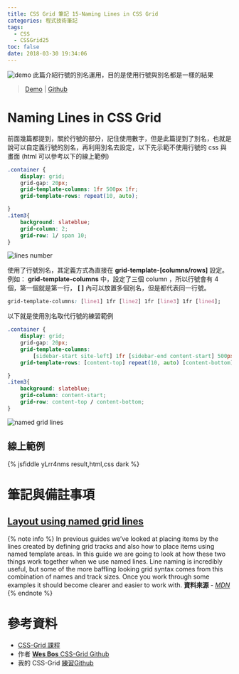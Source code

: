 ```yaml
---
title: CSS Grid 筆記 15-Naming Lines in CSS Grid
categories: 程式技術筆記
tags:
  - CSS
  - CSSGrid25
toc: false
date: 2018-03-30 19:34:06
---
```



![demo](https://lh3.googleusercontent.com/v081oZaR9ZYgr0NGKSkUIvia6pVVO8JbWgVkI48KOKCq3fVvAHSkb4lnJvhLnYUN4y9ejV55IOaZsFA00ZELk5qH0cmsTsU59xx_DcK9G3UQJ2PXfakbcECPaT4pTbfucEdBbwMpfQmJK6V42W4lgbLgJuMtQpyCeXOlg2fx0jYiRqn2eCXpmEAnOoe7BWo20qvo4hv0GNE1bwxTb4kuzlhX6n5tLxOuo8H1xNzm86rlXGf-3ua3k0WAVsn-oVZfAAvQ8fm741wkYNDmliDxQjM40quyPa6ODehmpsKBLEH7Ttty2aL3yKGOnYdxWMoKFFcVh4sJctioxaWvh042TuQX6K-jD8ecOl6l17dIez-J2TCqP_xZ7KQKBKGi4K3Z4frqvnAdNZ8Tva3zacwaPOB6C0LYGEBWb1_YtbZYRimzr9iedK1Bdq0M6La1C8MF6waLI0me70CrkEQuKb6zjEYmoyaU4xaOaouFlgFEOgEbWuwFGM6oEIaz3PP3c23r7LTZeLQWPfAnaB6c-4v2kc-Vw-DJSU5rUn5Z3fIJjz3Hy7s8kBospBmZpeZVMLtIuiHKXfJXU3my9XE9enkOgsVbfu1_y3xXcDo5a0l9TDC1Q9Y7Iss0PJWR8LdTiGyk2kuMwIrv0EyliFBT-tQKBkCSB8G8ucMv=w462-h436-no)
此篇介紹行號的別名運用，目的是使用行號與別名都是一樣的結果<!-- more -->

> [Demo](https://shunnien.github.io/css-grid25day/day_15/index.html) | [Github](https://github.com/shunnien/css-grid25day)

# Naming Lines in CSS Grid

前面幾篇都提到，關於行號的部分，記住使用數字，但是此篇提到了別名，也就是說可以自定義行號的別名，再利用別名去設定，以下先示範不使用行號的 css 與畫面 (html 可以參考以下的線上範例)

``` css
.container {
    display: grid;
    grid-gap: 20px;
    grid-template-columns: 1fr 500px 1fr;
    grid-template-rows: repeat(10, auto);

}
.item3{
    background: slateblue;
    grid-column: 2;
    grid-row: 1/ span 10;
}
```

![lines number](https://lh3.googleusercontent.com/UicArE3jcT40Qcb5h3mHpT2NpUv4rQt1USAA8jYidhAOmYa1onVG5bc5lf9rQVAc2LnvtSD1tMvjbImSMaJx-CfAK6FxP3Bqgp54iRjZgt3_E945K4CPCLzziic7WWGpS4vSGe9u_dmHptUtWmFmjdq6Fyx4qoV40c0wHliBBZq7l3C1XwKBV4Z_tZh4A_pcqBTzzzg1AsBbHFHHuswq0od58th3xcmsyq59kJ5Y5WHLARsYUN2kKUUjdO5BAfP6ynApRaxw3Wqz3dZcGgZSlNmolPgxjzZlb1QXu9mSQQprsyrDbMDhyAyZvxtlnzqBjmzwKS0pR0uI6vyKWvyvf2Ps9jx2odvo1f_nuYF4858UeAoyY3x66VFJFCt9ZHBPsgFchOe2QPqcZ9vp9RgI8yJO4DdbZaP8jJM6qvH8iB_ySqjHM0Qblg3LviBgpcWlQdu10QhlkoNaG0N3eJY0lVA1qyWx9JJR5cVJPd7-FCcbX-zK5nRYBJ9oObO2LHeqMv_7NwiC7UF2FAzwCBsy5sTYxCxgeetLHFbcA7DKxR3V2Y7b_ymq3wm1HcbVi7cjOElfk2e15xDhuQD0jo2DdNyThHKRWLfsVZ797itQYYI3r-QkadgpO-YIOJ-wxBoPALP7sDZbDuB-3ikDsqnTxm2bhOmo-99x=w902-h864-no)

使用了行號別名，其定義方式為直接在 **grid-template-[columns/rows]** 設定。例如： **grid-template-columns** 中，設定了三個 column ，所以行號會有 4 個，第一個就是第一行， **[ ]** 內可以放置多個別名，但是都代表同一行號。

``` css
grid-template-columns: [line1] 1fr [line2] 1fr [line3] 1fr [line4];
```

以下就是使用別名取代行號的練習範例

``` css
.container {
    display: grid;
    grid-gap: 20px;
    grid-template-columns: 
        [sidebar-start site-left] 1fr [sidebar-end content-start] 500px [content-end] 1fr [site-right];
    grid-template-rows: [content-top] repeat(10, auto) [content-bottom];

}
.item3{
    background: slateblue;
    grid-column: content-start;
    grid-row: content-top / content-bottom;
}
```

![named grid lines](https://lh3.googleusercontent.com/OHlVSfHM7bLVj9f-YiSpDvzqucCsoyquT3l2M3_OaYmQyNfTteGrilqCvtqVLcUZXvSSo1WQYme4b5FNkhr4ACsyYMJwWB62qdizVMmsPMd59pUQib-7Qfb8oB6mka5OulHeaOiinXlgXkDjSBQs8yPCrRhfUI1F24it4iz-YAMWdiNunc8RXIhcXlUkK17QcalIiC7JBfeaT7Xu1AFostYcuVQDnMANiJKRAINZj4TFUXpqgf1GIspJ6E-w0X-Uyy38g4R2DlJMblo1oRWyTFw-BraqHUFuja-PQmLRkZN8UXr9tsjK5hbXGKIVaN6lj1jmaZaMAZjFkRHaPz2ERfnwJd39gTPi01qrGk_NT_7U6ikxD-aX5lMF1KIQr7NLWK9gMQBkLlf0Sd7xiX-xwGspDKBDK08s94IA3KbwcR0E94kbdyGOjcJt0D0ne8LekJqlD3d7vDDiq33jGx48LMZccarxEZRK_DbIgUF9eiNBZiBydb-C7daolU0KM_KK8TnYrq2hQ5xofDm3VmBmxDEpLD7S_97r0hV6RcVD9k7ocxeCCI0DDc-foI68Bxhc1lvT6feB8W8UVLNBJMuGQPvpxu7R06O0dc-j7oBs-UGjSChj4yjFtCKkFUWEelYK1wjBBa2QU7PbIY_iRQUEt0oZjbK6bthW=w919-h779-no)

## 線上範例

{% jsfiddle yLrr4nms result,html,css dark %}

# 筆記與備註事項

## [Layout using named grid lines][1]

{% note info %}
In previous guides we’ve looked at placing items by the lines created by defining grid tracks and also how to place items using named template areas. In this guide we are going to look at how these two things work together when we use named lines. Line naming is incredibly useful, but some of the more baffling looking grid syntax comes from this combination of names and track sizes. Once you work through some examples it should become clearer and easier to work with.
**資料來源** - [*MDN*](https://developer.mozilla.org/en-US/docs/Web/CSS/CSS_Grid_Layout/Layout_using_Named_Grid_Lines)
{% endnote %}

# 參考資料

- [CSS-Grid 課程](https://cssgrid.io/)
- 作者 [**Wes Bos** CSS-Grid Github](https://github.com/wesbos/css-grid)
- 我的 CSS-Grid [練習Github](https://github.com/shunnien/css-grid25day)

[1]: https://developer.mozilla.org/en-US/docs/Web/CSS/CSS_Grid_Layout/Layout_using_Named_Grid_Lines